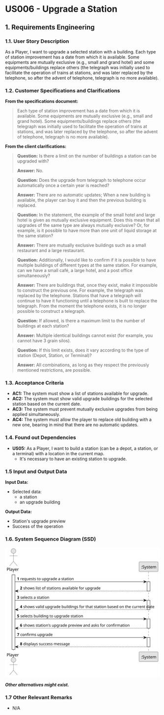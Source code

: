 # US006 - Upgrade a Station

## 1. Requirements Engineering

### 1.1. User Story Description

As a Player, I want to upgrade a selected station with a building.
Each type of station improvement has a date from which it is available.
Some equipments are mutually exclusive (e.g., small and grand hotel)
and some equipments/buildings replace others (the telegraph was initially used to facilitate the operation of trains at stations, and was later
replaced by the telephone, so after the advent of telephone, telegraph
is no more available).


### 1.2. Customer Specifications and Clarifications 

**From the specifications document:**

> Each type of station improvement has a date from which it is available.
> Some equipments are mutually exclusive (e.g., small and grand hotel).
> Some equipments/buildings replace others (the telegraph was initially used to facilitate the operation of trains at stations, and was later replaced by the telephone, so after the advent of telephone, telegraph is no more available).

**From the client clarifications:**

> **Question:** Is there a limit on the number of buildings a station can be upgraded with?
>
> **Answer:** No.

> **Question:** Does the upgrade from telegraph to telephone occur automatically once a certain year is reached?
>
> **Answer:** There are no automatic updates; When a new building is available, the player can buy it and then the previous building is replaced.

> **Question:** In the statement, the example of the small hotel and large hotel is given as mutually exclusive equipment. Does this mean that all upgrades of the same type are always mutually exclusive? Or, for example, is it possible to have more than one unit of liquid storage at the same station?
>
> **Answer:** There are mutually exclusive buildings such as a small restaurant and a large restaurant.

> **Question:** Additionally, I would like to confirm if it is possible to have multiple buildings of different types at the same station. For example, can we have a small café, a large hotel, and a post office simultaneously?
>
> **Answer:** There are buildings that, once they exist, make it impossible to construct the previous one. For example, the telegraph was replaced by the telephone. Stations that have a telegraph will continue to have it functioning until a telephone is built to replace the telegraph. From the moment the telephone exists, it is no longer possible to construct a telegraph.

> **Question:** If allowed, is there a maximum limit to the number of buildings at each station?
>
> **Answer:** Multiple identical buildings cannot exist (for example, you cannot have 3 grain silos).

> **Question:** If this limit exists, does it vary according to the type of station (Depot, Station, or Terminal)?
>
> **Answer:** All combinations, as long as they respect the previously mentioned restrictions, are possible.

### 1.3. Acceptance Criteria

* **AC1:** The system must show a list of stations available for upgrade.
* **AC2:** The system must show valid upgrade buildings for the selected station based on the current date.
* **AC3:** The system must prevent mutually exclusive upgrades from being applied simultaneously.
* **AC4:** The system must allow the player to replace old building with a new one, bearing in mind that there are no automatic updates.

### 1.4. Found out Dependencies

* **US05:** As a Player, I want to build a station (can be a depot, a station, or a terminal) with a location in the current map.
  - It's necessary to have an existing station to upgrade.

### 1.5 Input and Output Data

**Input Data:**

* Selected data:
  * a station
  * an upgrade building

**Output Data:**

* Station's upgrade preview
* Success of the operation

### 1.6. System Sequence Diagram (SSD)

![System Sequence Diagram](svg/US006-SSD.svg)

**_Other alternatives might exist._**

### 1.7 Other Relevant Remarks

* N/A